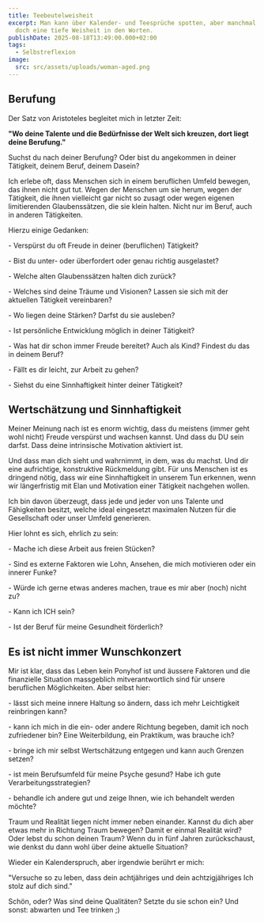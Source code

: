 ```yaml
---
title: Teebeutelweisheit
excerpt: Man kann über Kalender- und Teesprüche spotten, aber manchmal liegt
  doch eine tiefe Weisheit in den Worten.
publishDate: 2025-08-18T13:49:00.000+02:00
tags:
  - Selbstreflexion
image:
  src: src/assets/uploads/woman-aged.png
---
```

## Berufung



Der Satz von Aristoteles begleitet mich in letzter Zeit:

**"Wo deine Talente und die Bedürfnisse der Welt sich kreuzen, dort liegt deine Berufung."**

Suchst du nach deiner Berufung? Oder bist du angekommen in deiner Tätigkeit, deinem Beruf, deinem Dasein?

Ich erlebe oft, dass Menschen sich in einem beruflichen Umfeld bewegen, das ihnen nicht gut tut. Wegen der Menschen um sie herum, wegen der Tätigkeit, die ihnen vielleicht gar nicht so zusagt oder wegen eigenen limitierenden Glaubenssätzen, die sie klein halten. Nicht nur im Beruf, auch in anderen Tätigkeiten.



Hierzu einige Gedanken:

\- Verspürst du oft Freude in deiner (beruflichen) Tätigkeit?

\- Bist du unter- oder überfordert oder genau richtig ausgelastet?

\- Welche alten Glaubenssätzen halten dich zurück?

\- Welches sind deine Träume und Visionen? Lassen sie sich mit der aktuellen Tätigkeit vereinbaren?

\- Wo liegen deine Stärken? Darfst du sie ausleben?

\- Ist persönliche Entwicklung möglich in deiner Tätigkeit?

\- Was hat dir schon immer Freude bereitet? Auch als Kind? Findest du das in deinem Beruf?

\- Fällt es dir leicht, zur Arbeit zu gehen?

\- Siehst du eine Sinnhaftigkeit hinter deiner Tätigkeit?



## Wertschätzung und Sinnhaftigkeit



Meiner Meinung nach ist es enorm wichtig, dass du meistens (immer geht wohl nicht) Freude verspürst und wachsen kannst. Und dass du DU sein darfst. Dass deine intrinsische Motivation aktiviert ist.

Und dass man dich sieht und wahrnimmt, in dem, was du machst. Und dir eine aufrichtige, konstruktive Rückmeldung gibt. Für uns Menschen ist es dringend nötig, dass wir eine Sinnhaftigkeit in unserem Tun erkennen, wenn wir längerfristig mit Elan und Motivation einer Tätigkeit nachgehen wollen.

Ich bin davon überzeugt, dass jede und jeder von uns Talente und Fähigkeiten besitzt, welche ideal eingesetzt maximalen Nutzen für die Gesellschaft oder unser Umfeld generieren.



Hier lohnt es sich, ehrlich zu sein: 

\- Mache ich diese Arbeit aus freien Stücken?

\- Sind es externe Faktoren wie Lohn, Ansehen, die mich motivieren oder ein innerer Funke?

\- Würde ich gerne etwas anderes machen, traue es mir aber (noch) nicht zu?

\- Kann ich ICH sein?

\- Ist der Beruf für meine Gesundheit förderlich?



## Es ist nicht immer Wunschkonzert



Mir ist klar, dass das Leben kein Ponyhof ist und äussere Faktoren und die finanzielle Situation massgeblich mitverantwortlich sind für unsere beruflichen Möglichkeiten. Aber selbst hier:



\- lässt sich meine innere Haltung so ändern, dass ich mehr Leichtigkeit reinbringen kann?

\- kann ich mich in die ein- oder andere Richtung begeben, damit ich noch zufriedener bin? Eine Weiterbildung, ein Praktikum, was brauche ich?

\- bringe ich mir selbst Wertschätzung entgegen und kann auch Grenzen setzen?

\- ist mein Berufsumfeld für meine Psyche gesund? Habe ich gute Verarbeitungsstrategien?

\- behandle ich andere gut und zeige Ihnen, wie ich behandelt werden möchte?



Traum und Realität liegen nicht immer neben einander. Kannst du dich aber etwas mehr in Richtung Traum bewegen? Damit er einmal Realität wird? Oder lebst du schon deinen Traum? Wenn du in fünf Jahren zurückschaust, wie denkst du dann wohl über deine aktuelle Situation?

Wieder ein Kalenderspruch, aber irgendwie berührt er mich:

"Versuche so zu leben, dass dein achtjähriges und dein achtzigjähriges Ich stolz auf dich sind."



Schön, oder? Was sind deine Qualitäten? Setzte du sie schon ein? Und sonst: abwarten und Tee trinken ;)
